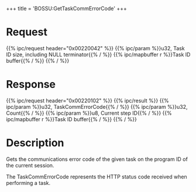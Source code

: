 +++
title = 'BOSSU:GetTaskCommErrorCode'
+++

# Request

{{% ipc/request header="0x00220042" %}}
{{% ipc/param %}}u32, Task ID size, including NULL terminator{{% / %}}
{{% ipc/mapbuffer r %}}Task ID buffer{{% / %}}
{{% / %}}

# Response

{{% ipc/request header="0x00220102" %}}
{{% ipc/result %}}
{{% ipc/param %}}u32, TaskCommErrorCode{{% / %}}
{{% ipc/param %}}u32, Count{{% / %}}
{{% ipc/param %}}u8, Current step ID{{% / %}}
{{% ipc/mapbuffer r %}}Task ID buffer{{% / %}}
{{% / %}}

# Description

Gets the communications error code of the given task on the program ID of the current session.

The TaskCommErrorCode represents the HTTP status code received when performing a task.
